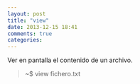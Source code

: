 ```yaml
---
layout: post
title: "view"
date: 2013-12-15 18:41
comments: true
categories: 
---
```

Ver en pantalla el contenido de un archivo.

>~$ view fichero.txt

